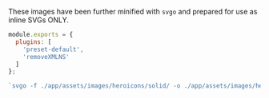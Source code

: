 These images have been further minified with `svgo` and prepared for use as inline SVGs ONLY.

```js
module.exports = {
  plugins: [
    'preset-default',
    'removeXMLNS'
  ]
};

`svgo -f ./app/assets/images/heroicons/solid/ -o ./app/assets/images/heroicons/solid/`
```
